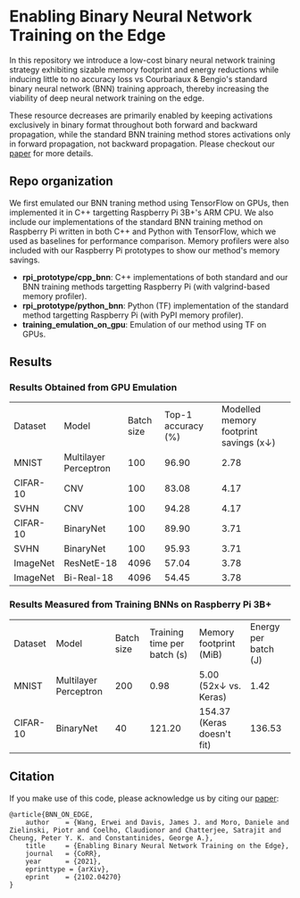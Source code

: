 # Enabling Binary Neural Network Training on the Edge

In this repository we introduce a low-cost binary neural network training strategy exhibiting sizable memory footprint and energy reductions while inducing little to no accuracy loss vs Courbariaux & Bengio's standard binary neural network (BNN) training approach, thereby increasing the viability of deep neural network training on the edge.

These resource decreases are primarily enabled by keeping activations exclusively in binary format throughout both forward and backward propagation, while the standard BNN training method stores activations only in forward propagation, not backward propagation.
Please checkout our [paper](https://arxiv.org/abs/2102.04270) for more details.

## Repo organization
We first emulated our BNN traning method using TensorFlow on GPUs, then implemented it in C++ targetting Raspberry Pi 3B+'s ARM CPU.
We also include our implementations of the standard BNN training method on Raspberry Pi written in both C++ and Python with TensorFlow, which we used as baselines for performance comparison.
Memory profilers were also included with our Raspberry Pi prototypes to show our method's memory savings.

* __rpi_prototype/cpp_bnn__: C++ implementations of both standard and our BNN training methods targetting Raspberry Pi (with valgrind-based memory profiler).
* __rpi_prototype/python_bnn__: Python (TF) implementation of the standard method targetting Raspberry Pi (with PyPI memory profiler).
* __training_emulation_on_gpu__: Emulation of our method using TF on GPUs.

## Results

### Results Obtained from GPU Emulation

<table>
  <tr>
    <td>Dataset</td>
    <td>Model</td>
    <td>Batch size</td>
    <td>Top-1 accuracy (%)</td>
    <td>Modelled memory footprint savings (x&#8595;)</td>
  </tr>
  <tr>
    <td>MNIST</td>
    <td>Multilayer Perceptron</td>
    <td>100</td>
    <td>96.90</td>
    <td>2.78</td>
  </tr>
  <tr>
    <td>CIFAR-10</td>
    <td>CNV</td>
    <td>100</td>
    <td>83.08</td>
    <td>4.17</td>
  </tr>
  <tr>
    <td>SVHN</td>
    <td>CNV</td>
    <td>100</td>
    <td>94.28</td>
    <td>4.17</td>
  </tr>
  <tr>
    <td>CIFAR-10</td>
    <td>BinaryNet</td>
    <td>100</td>
    <td>89.90</td>
    <td>3.71</td>
  </tr>
  <tr>
    <td>SVHN</td>
    <td>BinaryNet</td>
    <td>100</td>
    <td>95.93</td>
    <td>3.71</td>
  </tr>
  <tr>
    <td>ImageNet</td>
    <td>ResNetE-18</td>
    <td>4096</td>
    <td>57.04</td>
    <td>3.78</td>
  </tr>
  <tr>
    <td>ImageNet</td>
    <td>Bi-Real-18</td>
    <td>4096</td>
    <td>54.45</td>
    <td>3.78</td>
  </tr>
</table>

### Results Measured from Training BNNs on Raspberry Pi 3B+

<table>
  <tr>
    <td>Dataset</td>
    <td>Model</td>
    <td>Batch size</td>
    <td>Training time per batch (s)</td>
    <td>Memory footprint (MiB)</td>
    <td>Energy per batch (J)</td>
  </tr>
  <tr>
    <td>MNIST</td>
    <td>Multilayer Perceptron</td>
    <td>200</td>
    <td>0.98</td>
    <td>5.00 (52x&#8595; vs. Keras)</td>
    <td>1.42</td>
  </tr>
  <tr>
    <td>CIFAR-10</td>
    <td>BinaryNet</td>
    <td>40</td>
    <td>121.20</td>
    <td>154.37 (Keras doesn't fit)</td>
    <td>136.53</td>
  </tr>
</table>

## Citation

If you make use of this code, please acknowledge us by citing our [paper](https://arxiv.org/abs/2102.04270):

    @article{BNN_ON_EDGE,
        author    = {Wang, Erwei and Davis, James J. and Moro, Daniele and Zielinski, Piotr and Coelho, Claudionor and Chatterjee, Satrajit and Cheung, Peter Y. K. and Constantinides, George A.},
        title     = {Enabling Binary Neural Network Training on the Edge},
        journal   = {CoRR},
        year      = {2021},
        eprinttype = {arXiv},
        eprint    = {2102.04270}
    }
